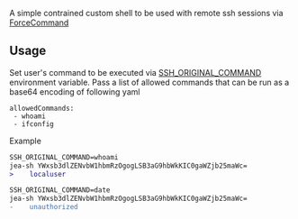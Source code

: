 A simple contrained custom shell to be used with remote ssh sessions via [ForceCommand](https://man.openbsd.org/sshd_config#ForceCommand)

## Usage
Set user's command to be executed via [SSH_ORIGINAL_COMMAND](https://man.openbsd.org/sshd_config#ForceCommand) environment variable. Pass a list of allowed commands that can be run as a base64 encoding of following yaml
```
allowedCommands:
 - whoami
 - ifconfig
```
Example 
```diff
SSH_ORIGINAL_COMMAND=whoami 
jea-sh YWxsb3dlZENvbW1hbmRzOgogLSB3aG9hbWkKIC0gaWZjb25maWc=
>    localuser

SSH_ORIGINAL_COMMAND=date
jea-sh YWxsb3dlZENvbW1hbmRzOgogLSB3aG9hbWkKIC0gaWZjb25maWc= 
-    unauthorized

```


